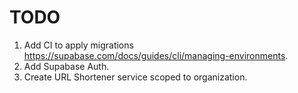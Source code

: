 # TODO

1. Add CI to apply migrations https://supabase.com/docs/guides/cli/managing-environments.
2. Add Supabase Auth.
3. Create URL Shortener service scoped to organization.

